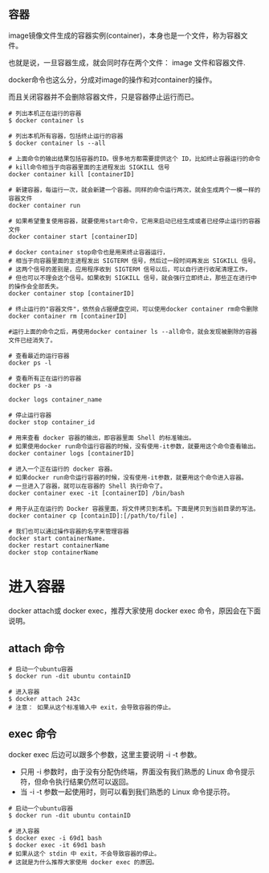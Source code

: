 ## 容器

image镜像文件生成的容器实例(container)，本身也是一个文件，称为容器文件。

也就是说，一旦容器生成，就会同时存在两个文件： image 文件和容器文件.

docker命令也这么分，分成对image的操作和对container的操作。

而且关闭容器并不会删除容器文件，只是容器停止运行而已。

```shell
# 列出本机正在运行的容器
$ docker container ls

# 列出本机所有容器，包括终止运行的容器
$ docker container ls --all

# 上面命令的输出结果包括容器的ID。很多地方都需要提供这个 ID，比如终止容器运行的命令
# kill命令相当于向容器里面的主进程发出 SIGKILL 信号
docker container kill [containerID]

# 新建容器，每运行一次，就会新建一个容器。同样的命令运行两次，就会生成两个一模一样的容器文件
docker container run

# 如果希望重复使用容器，就要使用start命令，它用来启动已经生成或者已经停止运行的容器文件
docker container start [containerID]

# docker container stop命令也是用来终止容器运行，
# 相当于向容器里面的主进程发出 SIGTERM 信号，然后过一段时间再发出 SIGKILL 信号。
# 这两个信号的差别是，应用程序收到 SIGTERM 信号以后，可以自行进行收尾清理工作，
# 但也可以不理会这个信号。如果收到 SIGKILL 信号，就会强行立即终止，那些正在进行中的操作会全部丢失。
docker container stop [containerID]

# 终止运行的"容器文件"，依然会占据硬盘空间，可以使用docker container rm命令删除
docker container rm [containerID]

#运行上面的命令之后，再使用docker container ls --all命令，就会发现被删除的容器文件已经消失了。

# 查看最近的运行容器
docker ps -l

# 查看所有正在运行的容器
docker ps -a

docker logs container_name

# 停止运行容器
docker stop container_id

# 用来查看 docker 容器的输出，即容器里面 Shell 的标准输出。
# 如果使用docker run命令运行容器的时候，没有使用-it参数，就要用这个命令查看输出。
docker container logs [containerID]

# 进入一个正在运行的 docker 容器。
# 如果docker run命令运行容器的时候，没有使用-it参数，就要用这个命令进入容器。
# 一旦进入了容器，就可以在容器的 Shell 执行命令了。
docker container exec -it [containerID] /bin/bash

# 用于从正在运行的 Docker 容器里面，将文件拷贝到本机。下面是拷贝到当前目录的写法。
docker container cp [containID]:[/path/to/file] .

# 我们也可以通过操作容器的名字来管理容器
docker start containerName.
docker restart containerName
docker stop containerName
```

# 进入容器

docker attach或 docker exec，推荐大家使用 docker exec 命令，原因会在下面说明。

## attach 命令

```shell
# 启动一个ubuntu容器
$ docker run -dit ubuntu containID

# 进入容器
$ docker attach 243c
# 注意： 如果从这个标准输入中 exit，会导致容器的停止。
```

## exec 命令

docker exec 后边可以跟多个参数，这里主要说明 -i -t 参数。

- 只用 -i 参数时，由于没有分配伪终端，界面没有我们熟悉的 Linux 命令提示符，但命令执行结果仍然可以返回。
- 当 -i -t 参数一起使用时，则可以看到我们熟悉的 Linux 命令提示符。

```shell
# 启动一个ubuntu容器
$ docker run -dit ubuntu containID  

# 进入容器
$ docker exec -i 69d1 bash
$ docker exec -it 69d1 bash
# 如果从这个 stdin 中 exit，不会导致容器的停止。
# 这就是为什么推荐大家使用 docker exec 的原因。 
```